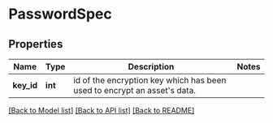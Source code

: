 # PasswordSpec

## Properties
Name | Type | Description | Notes
------------ | ------------- | ------------- | -------------
**key_id** | **int** | id of the encryption key which has been used to encrypt an asset&#x27;s data. | 

[[Back to Model list]](../README.md#documentation-for-models) [[Back to API list]](../README.md#documentation-for-api-endpoints) [[Back to README]](../README.md)

